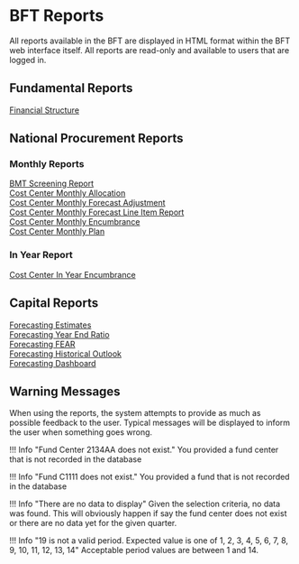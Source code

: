# BFT Reports

All reports available in the BFT are displayed in HTML format within the BFT web interface itself.  All reports are read-only and available to users that are logged in.

## Fundamental Reports
[Financial Structure](financial-structure.md)  

## National Procurement Reports
### Monthly Reports
[BMT Screening Report](bmt-screening.md)  
[Cost Center Monthly Allocation](costcenter-monthly-allocation.md)  
[Cost Center Monthly Forecast Adjustment](costcenter-monthly-forecast-adjustment.md)  
[Cost Center Monthly Forecast Line Item Report](costcenter-monthly-forecast-line-item.md)  
[Cost Center Monthly Encumbrance](costcenter-monthly-encumbrance.md)  
[Cost Center Monthly Plan](costcenter-monthly-plan.md)  

### In Year Report
[Cost Center In Year Encumbrance]()  

## Capital Reports

[Forecasting Estimates](capital-forecasting-estimate.md)  
[Forecasting Year End Ratio](./capital-forecasting-year-end-ratio.md)  
[Forecasting FEAR](capital-forecasting-fear.md)  
[Forecasting Historical Outlook](capital-forecasting-historical-outlook.md)  
[Forecasting Dashboard](capital-forecasting-dashboard.md)  

## Warning Messages

When using the reports, the system attempts to provide as much as possible feedback to the user.  Typical messages will be displayed to inform the user when something goes wrong.

!!! Info "Fund Center 2134AA does not exist."
    You provided a fund center that is not recorded in the database

!!! Info "Fund C1111 does not exist."
    You provided a fund that is not recorded in the database

!!! Info "There are no data to display"
    Given the selection criteria, no data was found.  This will obviously happen if say the fund center does not exist or there are no data yet for the given quarter.

!!! Info "19 is not a valid period. Expected value is one of 1, 2, 3, 4, 5, 6, 7, 8, 9, 10, 11, 12, 13, 14"
    Acceptable period values are between 1 and 14.
